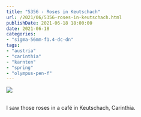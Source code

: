 ```yaml
---
title: "5356 - Roses in Keutschach"
url: /2021/06/5356-roses-in-keutschach.html
publishDate: 2021-06-18 18:00:00
date: 2021-06-18
categories:
- "sigma-56mm-f1.4-dc-dn"
tags:
- "austria"
- "carinthia"
- "karnten"
- "spring"  
- "olympus-pen-f"
---
```

<div class="container">
<div class="center"><a target="_blank" href="https://d25zfm9zpd7gm5.cloudfront.net/1200x1200/2019/20190601_132739_lr.jpg"><img class="webfeedsFeaturedVisual" src="https://d25zfm9zpd7gm5.cloudfront.net/0600x0600/2019/20190601_132739_lr.jpg" /></a></div>
</div>
<br />

I saw those roses in a café in Keutschach, Carinthia.
